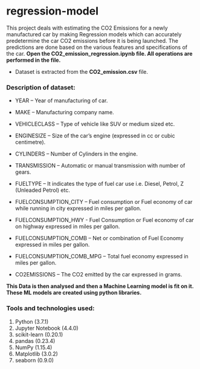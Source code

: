 # regression-model
This project deals with estimating the CO2 Emissions for a newly manufactured car by making Regression models which can accurately predetermine the car CO2 emissions before it is being launched. 
The predictions are done based on the various features and specifications of the car.
<b>Open the CO2_emission_regression.ipynb file. All operations are performed in the file.</b>
- Dataset is extracted from the <b>CO2_emission.csv</b> file.
<h3>Description of dataset:</h3>

  - YEAR – Year of manufacturing of car.

- MAKE – Manufacturing company name.

- VEHICLECLASS – Type of vehicle like SUV or medium sized etc.

- ENGINESIZE – Size of the car’s engine (expressed in cc or cubic centimetre).

- CYLINDERS – Number of Cylinders in the engine.

- TRANSMISSION – Automatic or manual transmission with number of gears.

- FUELTYPE – It indicates the type of fuel car use i.e. Diesel, Petrol, Z (Unleaded Petrol) etc.

- FUELCONSUMPTION_CITY – Fuel consumption or Fuel economy of car while running in city expressed in miles per gallon.

- FUELCONSUMPTION_HWY - Fuel Consumption or Fuel economy of car on highway expressed in miles per gallon.

- FUELCONSUMPTION_COMB – Net or combination of Fuel Economy expressed in miles per gallon.

- FUELCONSUMPTION_COMB_MPG – Total fuel economy expressed in miles per gallon.

- CO2EMISSIONS – The CO2 emitted by the car expressed in grams.


<b> This Data is then analysed and then a Machine Learning model is fit on it.
 These ML models are created using python libraries.</b>
<h3>Tools and technologies used:</h3>

1. Python (3.7.1)
2. Jupyter Notebook (4.4.0)
3. scikit-learn (0.20.1)
4. pandas (0.23.4)
5. NumPy (1.15.4)
6. Matplotlib (3.0.2)
7. seaborn (0.9.0)
